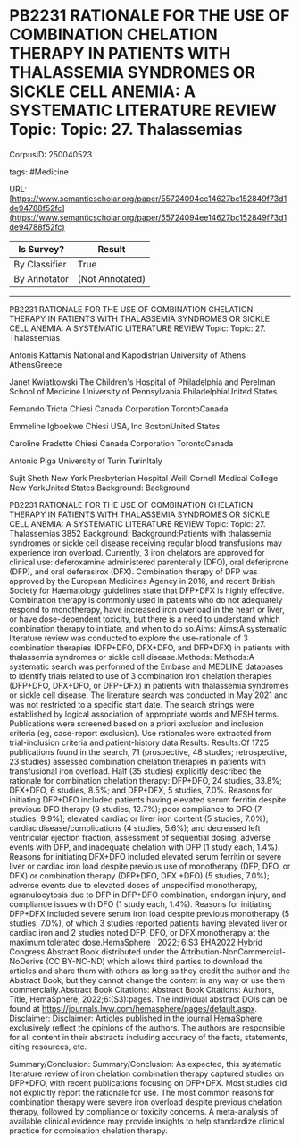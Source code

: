 # PB2231 RATIONALE FOR THE USE OF COMBINATION CHELATION THERAPY IN PATIENTS WITH THALASSEMIA SYNDROMES OR SICKLE CELL ANEMIA: A SYSTEMATIC LITERATURE REVIEW Topic: Topic: 27. Thalassemias

CorpusID: 250040523
 
tags: #Medicine

URL: [https://www.semanticscholar.org/paper/55724094ee14627bc152849f73d1de94788f52fc](https://www.semanticscholar.org/paper/55724094ee14627bc152849f73d1de94788f52fc)
 
| Is Survey?        | Result          |
| ----------------- | --------------- |
| By Classifier     | True |
| By Annotator      | (Not Annotated) |

---

PB2231 RATIONALE FOR THE USE OF COMBINATION CHELATION THERAPY IN PATIENTS WITH THALASSEMIA SYNDROMES OR SICKLE CELL ANEMIA: A SYSTEMATIC LITERATURE REVIEW Topic: Topic: 27. Thalassemias


Antonis Kattamis 
National and Kapodistrian University of Athens
AthensGreece

Janet Kwiatkowski 
The Children's Hospital of Philadelphia and Perelman School of Medicine
University of Pennsylvania
PhiladelphiaUnited States

Fernando Tricta 
Chiesi Canada Corporation
TorontoCanada

Emmeline Igboekwe 
Chiesi USA, Inc
BostonUnited States

Caroline Fradette 
Chiesi Canada Corporation
TorontoCanada

Antonio Piga 
University of Turin
TurinItaly

Sujit Sheth 
New York Presbyterian Hospital
Weill Cornell Medical College
New YorkUnited States Background: Background

PB2231 RATIONALE FOR THE USE OF COMBINATION CHELATION THERAPY IN PATIENTS WITH THALASSEMIA SYNDROMES OR SICKLE CELL ANEMIA: A SYSTEMATIC LITERATURE REVIEW Topic: Topic: 27. Thalassemias
3852
Background: Background:Patients with thalassemia syndromes or sickle cell disease receiving regular blood transfusions may experience iron overload. Currently, 3 iron chelators are approved for clinical use: deferoxamine administered parenterally (DFO), oral deferiprone (DFP), and oral deferasirox (DFX). Combination therapy of DFP was approved by the European Medicines Agency in 2016, and recent British Society for Haematology guidelines state that DFP+DFX is highly effective. Combination therapy is commonly used in patients who do not adequately respond to monotherapy, have increased iron overload in the heart or liver, or have dose-dependent toxicity, but there is a need to understand which combination therapy to initiate, and when to do so.Aims: Aims:A systematic literature review was conducted to explore the use-rationale of 3 combination therapies (DFP+DFO, DFX+DFO, and DFP+DFX) in patients with thalassemia syndromes or sickle cell disease.Methods: Methods:A systematic search was performed of the Embase and MEDLINE databases to identify trials related to use of 3 combination iron chelation therapies (DFP+DFO, DFX+DFO, or DFP+DFX) in patients with thalassemia syndromes or sickle cell disease. The literature search was conducted in May 2021 and was not restricted to a specific start date. The search strings were established by logical association of appropriate words and MESH terms. Publications were screened based on a priori exclusion and inclusion criteria (eg, case-report exclusion). Use rationales were extracted from trial-inclusion criteria and patient-history data.Results: Results:Of 1725 publications found in the search, 71 (prospective, 48 studies; retrospective, 23 studies) assessed combination chelation therapies in patients with transfusional iron overload. Half (35 studies) explicitly described the rationale for combination chelation therapy: DFP+DFO, 24 studies, 33.8%; DFX+DFO, 6 studies, 8.5%; and DFP+DFX, 5 studies, 7.0%. Reasons for initiating DFP+DFO included patients having elevated serum ferritin despite previous DFO therapy (9 studies, 12.7%); poor compliance to DFO (7 studies, 9.9%); elevated cardiac or liver iron content (5 studies, 7.0%); cardiac disease/complications (4 studies, 5.6%); and decreased left ventricular ejection fraction, assessment of sequential dosing, adverse events with DFP, and inadequate chelation with DFP (1 study each, 1.4%). Reasons for initiating DFX+DFO included elevated serum ferritin or severe liver or cardiac iron load despite previous use of monotherapy (DFP, DFO, or DFX)  or combination therapy (DFP+DFO, DFX +DFO) (5 studies, 7.0%); adverse events due to elevated doses of unspecified monotherapy, agranulocytosis due to DFP in DFP+DFO combination, endorgan injury, and compliance issues with DFO (1 study each, 1.4%). Reasons for initiating DFP+DFX included severe serum iron load despite previous monotherapy (5 studies, 7.0%), of which 3 studies reported patients having elevated liver or cardiac iron and 2 studies noted DFP, DFO, or DFX monotherapy at the maximum tolerated dose.HemaSphere | 2022; 6:S3 EHA2022 Hybrid Congress Abstract Book distributed under the Attribution-NonCommercial-NoDerivs (CC BY-NC-ND) which allows third parties to download the articles and share them with others as long as they credit the author and the Abstract Book, but they cannot change the content in any way or use them commercially.Abstract Book Citations: Abstract Book Citations: Authors, Title, HemaSphere, 2022;6:(S3):pages. The individual abstract DOIs can be found at https://journals.lww.com/hemasphere/pages/default.aspx. Disclaimer: Disclaimer: Articles published in the journal HemaSphere exclusively reflect the opinions of the authors. The authors are responsible for all content in their abstracts including accuracy of the facts, statements, citing resources, etc.

Summary/Conclusion: Summary/Conclusion: As expected, this systematic literature review of iron chelation combination therapy captured studies on DFP+DFO, with recent publications focusing on DFP+DFX. Most studies did not explicitly report the rationale for use. The most common reasons for combination therapy were severe iron overload despite previous chelation therapy, followed by compliance or toxicity concerns. A meta-analysis of available clinical evidence may provide insights to help standardize clinical practice for combination chelation therapy.